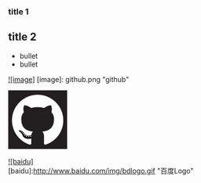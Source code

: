 ### title 1

## title 2

* bullet
* bullet

[![image]](http://www.github.com/)
[image]: github.png "github"


![](/github.png)

[![baidu]](http://baidu.com)  
[baidu]:http://www.baidu.com/img/bdlogo.gif "百度Logo" 

